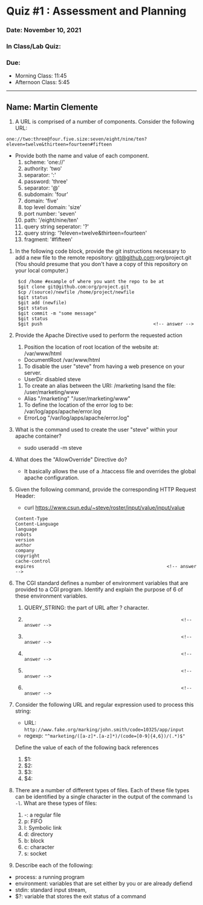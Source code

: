 # Quiz #1 : Assessment and Planning 

### Date: November 10, 2021
### In Class/Lab Quiz:
### Due:
* Morning Class:  11:45
* Afternoon Class: 5:45


---
## Name: Martin Clemente  <!-- answer -->


1. A URL is comprised of a number of components.  Consider the following URL:

  ``one://two:three@four.five.size:seven/eight/nine/ten?eleven=twelve&thirteen=fourteen#fifteen``

  * Provide both the name and value of each component.
    1. scheme:                        'one://'                            <!-- answer -->
    1. authority:                     'two'                               <!-- answer -->
    1. separator:                     ':'                                 <!-- answer -->
    1. password:                      'three'                             <!-- answer -->
    1. separator:                     '@'                                 <!-- answer -->
    1. subdomain:                     'four'                              <!-- answer -->
    1. domain:                        'five'                              <!-- answer -->
    1. top level domain:              'size'                              <!-- answer -->
    1. port number:                   'seven'                             <!-- answer -->
    1. path:                          '/eight/nine/ten'                   <!-- answer -->
    1. query string seperator:        '?'                                 <!-- answer -->
    1. query string:                  '?eleven=twelve&thirteen=fourteen'  <!-- answer -->
    1. fragment:                      '#fifteen'                          <!-- answer -->
    <!-- Add more lines as needed -->

1. In the following code block, provide the git instructions necessary to add a new file to the remote repository: git@github.com:org/project.git (You should presume that you don't have a copy of this repository on your local computer.)
   ```
    $cd /home #example of where you want the repo to be at
    $git clone git@github.com:org/project.git  
    $cp /(source)/newfile /home/project/newfile
    $git status
    $git add (newfile)       
    $git status
    $git commit -m "some message"
    $git status
    $git push                                         <!-- answer -->
   ```
   <!-- You many add any number of lines in the above code block that you need. -->

1. Provide the Apache Directive used to perform the requested action
   1. Position the location of root location of the website at:  /var/www/html
     * DocumentRoot /var/www/html                                          <!-- answer -->
   1. To disable the user "steve" from having a web presence on your server.
     * UserDir disabled steve                                                <!-- answer -->
   1. To create an alias between the URI: /marketing lsand the file: /user/marketing/www
     * Alias "/marketing" "/user/marketing/www"                                                 <!-- answer -->
   1. To define the location of the error log to be: /var/log/apps/apache/error.log
     *  ErrorLog "/var/log/apps/apache/error.log"                                                <!-- answer -->


1. What is the command used to create the user "steve" within your apache container?
    * sudo useradd -m steve                                                 <!-- answer -->


1. What does the "AllowOverride" Directive do?
    *  It basically allows the use of a .htaccess file and overrides the global apache configuration.                                                <!-- answer -->


1. Given the following command, provide the corresponding HTTP Request Header:
    * curl  https://www.csun.edu/~steve/roster/input/value/input/value
    ```
    Content-Type
    Content-Language
    language
    robots
    version
    author
    company
    copyright
    cache-control
    expires                                                 <!-- answer -->
    ```                                                      
    <!-- You many add any number of lines in the above code block that you need. -->

1. The CGI standard defines a number of environment variables that are provided to a CGI program.  Identify and explain the purpose of 6 of these environment variables.
   1. QUERY_STRING:  the part of URL after ? character.             <!-- answer -->
   1.                                                               <!-- answer -->
   1.                                                               <!-- answer -->
   1.                                                               <!-- answer -->
   1.                                                               <!-- answer -->
   1.                                                               <!-- answer -->


 1. Consider the following URL and regular expression used to process this string:
    * URL:   ``http://www.fake.org/marking/john.smith/code=10325/app/input``
    * regexp: ``"^marketing/([a-z]*.[a-z]*)/(code=[0-9]{4,6})/(.*)$"``

    Define the value of each of the following back references
    1. $1:                                                           <!-- answer -->
    1. $2:                                                           <!-- answer -->
    1. $3:                                                           <!-- answer -->
    1. $4:                                                           <!-- answer -->

1. There are a number of different types of files.  Each of these file types can be identified by a single character in the output of the command ``ls -l``.  What are these types of files:
   1. -: a regular file
   1. p: FIFO                                                         <!-- answer -->
   1. l: Symbolic link                                                         <!-- answer -->
   1. d: directory                                                         <!-- answer -->
   1. b: block                                                         <!-- answer -->
   1. c: character                                                         <!-- answer -->
   1. s: socket                                                        <!-- answer -->

1. Describe each of the following:
  - process: a running program                                                      <!-- answer -->
  - environment: variables that are set either by you or are already defiend                                                <!-- answer -->
  - stdin: standard input stream,                                                     <!-- answer -->
  - $?: variable that stores the exit status of a command                                                          <!-- answer -->
 
